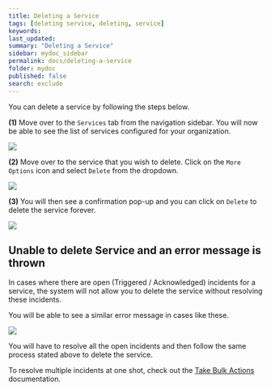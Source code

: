 ```yaml
---
title: Deleting a Service
tags: [deleting service, deleting, service]
keywords:
last_updated:
summary: "Deleting a Service"
sidebar: mydoc_sidebar
permalink: docs/deleting-a-service
folder: mydoc
published: false
search: exclude
---
```


You can delete a service by following the steps below. 

**(1)** Move over to the `Services` tab from the navigation sidebar. You will now be able to see the list of services configured for your organization. 

![](images/deleting_service_1.png)

**(2)** Move over to the service that you wish to delete. Click on the `More Options` icon and select `Delete` from the dropdown. 

![](images/deleting_service_2.png)

**(3)** You will then see a confirmation pop-up and you can click on `Delete` to delete the service forever. 

![](images/deleting_service_3.png)

## Unable to delete Service and an error message is thrown

In cases where there are open (Triggered / Acknowledged) incidents for a service, the system will not allow you to delete the service without resolving these incidents. 

You will be able to see a similar error message in cases like these. 

![](images/deleting_service_4.png)

You will have to resolve all the open incidents and then follow the same process stated above to delete the service. 

To resolve multiple incidents at one shot, check out the [Take Bulk Actions](take-bulk-actions) documentation.
